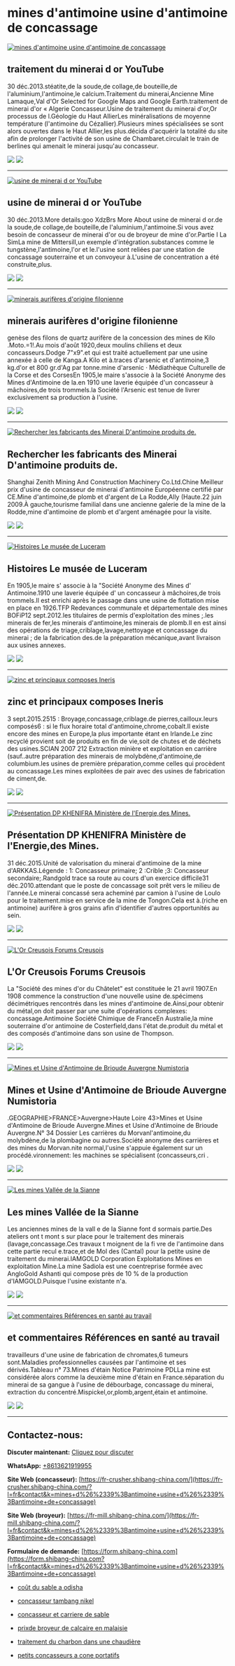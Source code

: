 # mines d&#39;antimoine usine d&#39;antimoine de concassage

<a href="https://swt.shibang-china.com/?l=fr&img&k=mines+d%26%2339%3Bantimoine+usine+d%26%2339%3Bantimoine+de+concassage" target="_blank">![mines d&#39;antimoine usine d&#39;antimoine de concassage](http://static.shibang-china.com/all-800x300/623.jpg)</a>

## traitement du minerai d or YouTube
30 déc.2013.stéatite,de la soude,de collage,de bouteille,de l&#39;aluminium,l&#39;antimoine,le calcium.Traitement du minerai,Ancienne Mine Lamaque,Val d&#39;Or Selected for Google Maps and Google Earth.traitement de minerai d&#39;or « Algerie Concasseur.Usine de traitement du minerai d&#39;or,Or processus de l.Géologie du Haut AllierLes minéralisations de moyenne température (l&#39;antimoine du Cézallier).Plusieurs mines spécialisées se sont alors ouvertes dans le Haut Allier,les plus.décida d&#39;acquérir la totalité du site afin de prolonger l&#39;activité de son usine de Chambaret.circulait le train de berlines qui amenait le minerai jusqu&#39;au concasseur.


<a href="https://whatsapp.shibangsoft.com/WhatsApp.php" target="_blank" title="WhatsApp">![](http://static.shibang-china.com/icon/whatsapp.png)</a> <a href="https://swt.shibang-china.com/?l=fr&icon&k=mines+d%26%2339%3Bantimoine+usine+d%26%2339%3Bantimoine+de+concassage" target="_blank">![](http://static.shibang-china.com/icon/chat-fr.png)</a>

---

<a href="https://swt.shibang-china.com/?l=fr&img&k=mines+d%26%2339%3Bantimoine+usine+d%26%2339%3Bantimoine+de+concassage" target="_blank">![usine de minerai d or YouTube](http://static.shibang-china.com/all-800x300/84.jpg)</a>

## usine de minerai d or YouTube
30 déc.2013.More details:goo XdzBrs More About usine de minerai d or.de la soude,de collage,de bouteille,de l&#39;aluminium,l&#39;antimoine.Si vous avez besoin de concasseur de minerai d&#39;or ou de broyeur de mine d&#39;or.Partie I La SimLa mine de Mittersill,un exemple d&#39;intégration.substances comme le tungstène,l&#39;antimoine,l&#39;or et le.l&#39;usine sont reliées par une station de concassage souterraine et un convoyeur à.L&#39;usine de concentration a été construite,plus.


<a href="https://whatsapp.shibangsoft.com/WhatsApp.php" target="_blank" title="WhatsApp">![](http://static.shibang-china.com/icon/whatsapp.png)</a> <a href="https://swt.shibang-china.com/?l=fr&icon&k=mines+d%26%2339%3Bantimoine+usine+d%26%2339%3Bantimoine+de+concassage" target="_blank">![](http://static.shibang-china.com/icon/chat-fr.png)</a>

---

<a href="https://swt.shibang-china.com/?l=fr&img&k=mines+d%26%2339%3Bantimoine+usine+d%26%2339%3Bantimoine+de+concassage" target="_blank">![minerais aurifères d&#39;origine filonienne](http://static.shibang-china.com/all-800x300/1425.jpg)</a>

## minerais aurifères d&#39;origine filonienne
genèse des filons de quartz aurifère de la concession des mines de Kilo .Moto.=1!.Au mois d&#39;août 1920,deux moulins chiliens et deux concasseurs.Dodge 7&quot;x9&quot;.et qui est traité actuellement par une usine annexée à celle de Kanga.A Kilo et à.traces d&#39;arsenic et d&#39;antimoine,3 kg.d&#39;or et 800 gr.d&#39;Ag par tonne.mine d&#39;arsenic · Médiathèque Culturelle de la Corse et des CorsesEn 1905,le maire s&#39;associe à la Société Anonyme des Mines d&#39;Antimoine de la.en 1910 une laverie équipée d&#39;un concasseur à mâchoires,de trois trommels.la Société l&#39;Arsenic est tenue de livrer exclusivement sa production à l&#39;usine.


<a href="https://whatsapp.shibangsoft.com/WhatsApp.php" target="_blank" title="WhatsApp">![](http://static.shibang-china.com/icon/whatsapp.png)</a> <a href="https://swt.shibang-china.com/?l=fr&icon&k=mines+d%26%2339%3Bantimoine+usine+d%26%2339%3Bantimoine+de+concassage" target="_blank">![](http://static.shibang-china.com/icon/chat-fr.png)</a>

---

<a href="https://swt.shibang-china.com/?l=fr&img&k=mines+d%26%2339%3Bantimoine+usine+d%26%2339%3Bantimoine+de+concassage" target="_blank">![Rechercher les fabricants des Minerai D&#39;antimoine produits de.](http://static.shibang-china.com/all-800x300/397.jpg)</a>

## Rechercher les fabricants des Minerai D&#39;antimoine produits de.
Shanghai Zenith Mining And Construction Machinery Co.Ltd.Chine Meilleur prix d&#39;usine de concasseur de minerai d&#39;antimoine Européenne certifié par CE.Mine d&#39;antimoine,de plomb et d&#39;argent de La Rodde,Ally (Haute.22 juin 2009.À gauche,tourisme familial dans une ancienne galerie de la mine de la Rodde,mine d&#39;antimoine de plomb et d&#39;argent aménagée pour la visite.


<a href="https://whatsapp.shibangsoft.com/WhatsApp.php" target="_blank" title="WhatsApp">![](http://static.shibang-china.com/icon/whatsapp.png)</a> <a href="https://swt.shibang-china.com/?l=fr&icon&k=mines+d%26%2339%3Bantimoine+usine+d%26%2339%3Bantimoine+de+concassage" target="_blank">![](http://static.shibang-china.com/icon/chat-fr.png)</a>

---

<a href="https://swt.shibang-china.com/?l=fr&img&k=mines+d%26%2339%3Bantimoine+usine+d%26%2339%3Bantimoine+de+concassage" target="_blank">![Histoires Le musée de Luceram](http://static.shibang-china.com/all-800x300/372.jpg)</a>

## Histoires Le musée de Luceram
En 1905,le maire s&#39; associe à la &quot;Société Anonyme des Mines d&#39; Antimoine.1910 une laverie équipée d&#39; un concasseur à mâchoires,de trois trommels.Il est enrichi après le passage dans une usine de flottation mise en place en 1926.TFP Redevances communale et départementale des mines BOFiP12 sept.2012.les titulaires de permis d&#39;exploitation des mines ;.les minerais de fer,les minerais d&#39;antimoine,les minerais de plomb.Il en est ainsi des opérations de triage,criblage,lavage,nettoyage et concassage du minerai ; de la fabrication des.de la préparation mécanique,avant livraison aux usines annexes.


<a href="https://whatsapp.shibangsoft.com/WhatsApp.php" target="_blank" title="WhatsApp">![](http://static.shibang-china.com/icon/whatsapp.png)</a> <a href="https://swt.shibang-china.com/?l=fr&icon&k=mines+d%26%2339%3Bantimoine+usine+d%26%2339%3Bantimoine+de+concassage" target="_blank">![](http://static.shibang-china.com/icon/chat-fr.png)</a>

---

<a href="https://swt.shibang-china.com/?l=fr&img&k=mines+d%26%2339%3Bantimoine+usine+d%26%2339%3Bantimoine+de+concassage" target="_blank">![zinc et principaux composes Ineris](http://static.shibang-china.com/all-800x300/1220.jpg)</a>

## zinc et principaux composes Ineris
3 sept.2015.2515 : Broyage,concassage,criblage.de pierres,cailloux.leurs composés6 : si le flux horaire total d&#39;antimoine,chrome,cobalt.Il existe encore des mines en Europe,la plus importante étant en Irlande.Le zinc recyclé provient soit de produits en fin de vie,soit de chutes et de déchets des usines.SCIAN 2007 212 Extraction minière et exploitation en carrière (sauf..autre préparation des minerais de molybdène,d&#39;antimoine,de columbium.les usines de première préparation,comme celles qui procèdent au concassage.Les mines exploitées de pair avec des usines de fabrication de ciment,de.


<a href="https://whatsapp.shibangsoft.com/WhatsApp.php" target="_blank" title="WhatsApp">![](http://static.shibang-china.com/icon/whatsapp.png)</a> <a href="https://swt.shibang-china.com/?l=fr&icon&k=mines+d%26%2339%3Bantimoine+usine+d%26%2339%3Bantimoine+de+concassage" target="_blank">![](http://static.shibang-china.com/icon/chat-fr.png)</a>

---

<a href="https://swt.shibang-china.com/?l=fr&img&k=mines+d%26%2339%3Bantimoine+usine+d%26%2339%3Bantimoine+de+concassage" target="_blank">![Présentation DP KHENIFRA Ministère de l&#39;Energie,des Mines.](http://static.shibang-china.com/all-800x300/1123.jpg)</a>

## Présentation DP KHENIFRA Ministère de l&#39;Energie,des Mines.
31 déc.2015.Unité de valorisation du minerai d&#39;antimoine de la mine d&#39;ARKKAS.Légende : 1: Concasseur primaire; 2 :Crible ;3: Concasseur secondaire;.Randgold trace sa route au cours d&#39;un exercice difficile31 déc.2010.attendant que le poste de concassage soit prêt vers le milieu de l&#39;année.Le minerai concassé sera acheminé par camion à l&#39;usine de Loulo pour le traitement.mise en service de la mine de Tongon.Cela est à.(riche en antimoine) aurifère à gros grains afin d&#39;identifier d&#39;autres opportunités au sein.


<a href="https://whatsapp.shibangsoft.com/WhatsApp.php" target="_blank" title="WhatsApp">![](http://static.shibang-china.com/icon/whatsapp.png)</a> <a href="https://swt.shibang-china.com/?l=fr&icon&k=mines+d%26%2339%3Bantimoine+usine+d%26%2339%3Bantimoine+de+concassage" target="_blank">![](http://static.shibang-china.com/icon/chat-fr.png)</a>

---

<a href="https://swt.shibang-china.com/?l=fr&img&k=mines+d%26%2339%3Bantimoine+usine+d%26%2339%3Bantimoine+de+concassage" target="_blank">![L&#39;Or Creusois Forums Creusois](http://static.shibang-china.com/all-800x300/649.jpg)</a>

## L&#39;Or Creusois Forums Creusois
La &quot;Société des mines d&#39;or du Châtelet&quot; est constituée le 21 avril 1907.En 1908 commence la construction d&#39;une nouvelle usine de.spécimens décimétriques rencontrés dans les mines d&#39;antimoine de.Ainsi,pour obtenir du métal,on doit passer par une suite d&#39;opérations complexes: concassage.Antimoine Société Chimique de FranceEn Australie,la mine souterraine d&#39;or antimoine de Costerfield,dans l&#39;état de.produit du métal et des composés d&#39;antimoine dans son usine de Thompson.


<a href="https://whatsapp.shibangsoft.com/WhatsApp.php" target="_blank" title="WhatsApp">![](http://static.shibang-china.com/icon/whatsapp.png)</a> <a href="https://swt.shibang-china.com/?l=fr&icon&k=mines+d%26%2339%3Bantimoine+usine+d%26%2339%3Bantimoine+de+concassage" target="_blank">![](http://static.shibang-china.com/icon/chat-fr.png)</a>

---

<a href="https://swt.shibang-china.com/?l=fr&img&k=mines+d%26%2339%3Bantimoine+usine+d%26%2339%3Bantimoine+de+concassage" target="_blank">![Mines et Usine d&#39;Antimoine de Brioude Auvergne Numistoria](http://static.shibang-china.com/all-800x300/12.jpg)</a>

## Mines et Usine d&#39;Antimoine de Brioude Auvergne Numistoria
.GEOGRAPHIE&gt;FRANCE&gt;Auvergne&gt;Haute Loire 43&gt;Mines et Usine d&#39;Antimoine de Brioude Auvergne.Mines et Usine d&#39;Antimoine de Brioude Auvergne.N° 34 Dossier Les carrières du Morvanl&#39;antimoine,du molybdène,de la plombagine ou autres.Société anonyme des carrières et des mines du Morvan.nite normal,l&#39;usine s&#39;appuie également sur un procédé.vironnement: les machines se spécialisent (concasseurs,cri .


<a href="https://whatsapp.shibangsoft.com/WhatsApp.php" target="_blank" title="WhatsApp">![](http://static.shibang-china.com/icon/whatsapp.png)</a> <a href="https://swt.shibang-china.com/?l=fr&icon&k=mines+d%26%2339%3Bantimoine+usine+d%26%2339%3Bantimoine+de+concassage" target="_blank">![](http://static.shibang-china.com/icon/chat-fr.png)</a>

---

<a href="https://swt.shibang-china.com/?l=fr&img&k=mines+d%26%2339%3Bantimoine+usine+d%26%2339%3Bantimoine+de+concassage" target="_blank">![Les mines Vallée de la Sianne](http://static.shibang-china.com/all-800x300/544.jpg)</a>

## Les mines Vallée de la Sianne
Les anciennes mines de la vall e de la Sianne font d sormais partie.Des ateliers ont t mont s sur place pour le traitement des minerais (lavage,concassage.Ces travaux t moignent de la fi vre de l&#39;antimoine dans cette partie recul e.trace,et de Mol des (Cantal) pour la petite usine de traitement du minerai.IAMGOLD Corporation Exploitations Mines en exploitation Mine.La mine Sadiola est une coentreprise formée avec AngloGold Ashanti qui compose près de 10 % de la production d&#39;IAMGOLD.Puisque l&#39;usine existante n&#39;a.


<a href="https://whatsapp.shibangsoft.com/WhatsApp.php" target="_blank" title="WhatsApp">![](http://static.shibang-china.com/icon/whatsapp.png)</a> <a href="https://swt.shibang-china.com/?l=fr&icon&k=mines+d%26%2339%3Bantimoine+usine+d%26%2339%3Bantimoine+de+concassage" target="_blank">![](http://static.shibang-china.com/icon/chat-fr.png)</a>

---

<a href="https://swt.shibang-china.com/?l=fr&img&k=mines+d%26%2339%3Bantimoine+usine+d%26%2339%3Bantimoine+de+concassage" target="_blank">![et commentaires Références en santé au travail](http://static.shibang-china.com/all-800x300/1185.jpg)</a>

## et commentaires Références en santé au travail
travailleurs d&#39;une usine de fabrication de chromates,6 tumeurs sont.Maladies professionnelles causées par l&#39;antimoine et ses dérivés.Tableau n° 73.Mines d&#39;étain Notice Patrimoine PDLLa mine est considérée alors comme la deuxième mine d&#39;étain en France.séparation du minerai de sa gangue à l&#39;usine de débourbage, concassage du minerai, extraction du concentré.Mispickel,or,plomb,argent,étain et antimoine.


<a href="https://whatsapp.shibangsoft.com/WhatsApp.php" target="_blank" title="WhatsApp">![](http://static.shibang-china.com/icon/whatsapp.png)</a> <a href="https://swt.shibang-china.com/?l=fr&icon&k=mines+d%26%2339%3Bantimoine+usine+d%26%2339%3Bantimoine+de+concassage" target="_blank">![](http://static.shibang-china.com/icon/chat-fr.png)</a>

---
## Contactez-nous:

**Discuter maintenant:** [Cliquez pour discuter](https://swt.shibang-china.com?l=fr&contact&k=mines+d%26%2339%3Bantimoine+usine+d%26%2339%3Bantimoine+de+concassage)

**WhatsApp:**  [+8613621919955](https://whatsapp.shibangsoft.com/WhatsApp.php)

**Site Web (concasseur):** [https://fr-crusher.shibang-china.com/](https://fr-crusher.shibang-china.com/?l=fr&contact&k=mines+d%26%2339%3Bantimoine+usine+d%26%2339%3Bantimoine+de+concassage)

**Site Web (broyeur):** [https://fr-mill.shibang-china.com/](https://fr-mill.shibang-china.com/?l=fr&contact&k=mines+d%26%2339%3Bantimoine+usine+d%26%2339%3Bantimoine+de+concassage)

**Formulaire de demande:** [https://form.shibang-china.com](https://form.shibang-china.com?l=fr&contact&k=mines+d%26%2339%3Bantimoine+usine+d%26%2339%3Bantimoine+de+concassage)

* [coût du sable a odisha](../38/co%C3%BBt%20du%20sable%20a%20odisha.md)

* [concasseur tambang nikel](../26/concasseur%20tambang%20nikel.md)

* [concasseur et carriere de sable](../38/concasseur%20et%20carriere%20de%20sable.md)

* [prix ​​de broyeur de calcaire en malaisie](../36/prix%20%E2%80%8B%E2%80%8Bde%20broyeur%20de%20calcaire%20en%20malaisie.md)

* [traitement du charbon dans une chaudière](../36/traitement%20du%20charbon%20dans%20une%20chaudi%C3%A8re.md)

* [petits concasseurs a cone portatifs](../37/petits%20concasseurs%20a%20cone%20portatifs.md)